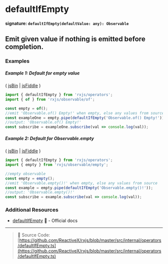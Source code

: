 # defaultIfEmpty

#### signature: `defaultIfEmpty(defaultValue: any): Observable`

## Emit given value if nothing is emitted before completion.

### Examples

##### Example 1: Default for empty value

( [jsBin](http://jsbin.com/yawumoqatu/1/edit?js,console) |
[jsFiddle](https://jsfiddle.net/btroncone/8ex96cov/) )

```js
import { defaultIfEmpty } from 'rxjs/operators';
import { of } from 'rxjs/observable/of';

const empty = of();
//emit 'Observable.of() Empty!' when empty, else any values from source
const exampleOne = empty.pipe(defaultIfEmpty('Observable.of() Empty!'));
//output: 'Observable.of() Empty!'
const subscribe = exampleOne.subscribe(val => console.log(val));
```

##### Example 2: Default for Observable.empty

( [jsBin](http://jsbin.com/kojafuvesu/1/edit?js,console) |
[jsFiddle](https://jsfiddle.net/btroncone/3edw828p/) )

```js
import { defaultIfEmpty } from 'rxjs/operators';
import { empty } from 'rxjs/observable/empty';

//empty observable
const empty = empty();
//emit 'Observable.empty()!' when empty, else any values from source
const example = empty.pipe(defaultIfEmpty('Observable.empty()!'));
//output: 'Observable.empty()!'
const subscribe = example.subscribe(val => console.log(val));
```

### Additional Resources

* [defaultIfEmpty](http://reactivex.io/rxjs/class/es6/Observable.js~Observable.html#instance-method-defaultIfEmpty)
  :newspaper: - Official docs

---

> :file_folder: Source Code:
> [https://github.com/ReactiveX/rxjs/blob/master/src/internal/operators/defaultIfEmpty.ts](https://github.com/ReactiveX/rxjs/blob/master/src/internal/operators/defaultIfEmpty.ts)
